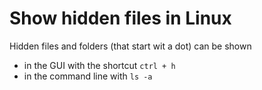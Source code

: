 # Show hidden files in Linux
Hidden files and folders (that start wit a dot) can be shown 
- in the GUI with the shortcut `ctrl + h`
- in the command line with `ls -a`